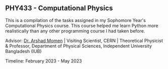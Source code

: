 ## PHY433 - Computational Physics

This is a compilation of the tasks assigned in my Sophomore Year's Computational Physics course. This course helped me learn Python more realistically than any other programming course I had taken before. 

Advisor: [Dr. Arshad Momen](http://iub.ac.bd/academics/departments/ps/faculty-and-staff/arshad) | Visiting Scientist, CERN | Theoretical Physicist & Professor, Department of Physical Sciences, Independent University Bangladesh (IUB)

Timeline: February 2023 - May 2023 
